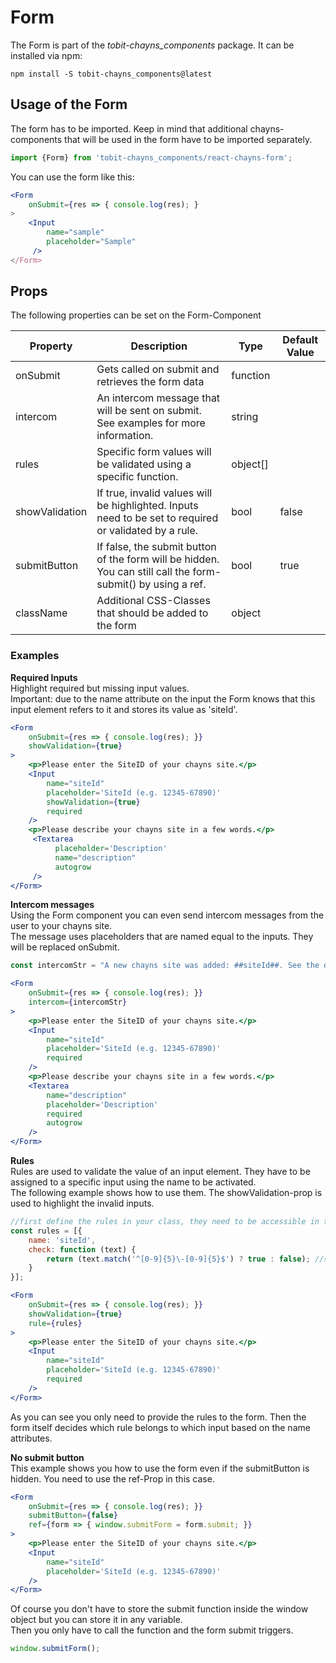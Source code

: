 # Form

The Form is part of the *tobit-chayns_components* package. It can be installed via npm:

    npm install -S tobit-chayns_components@latest


## Usage of the Form
The form has to be imported. Keep in mind that additional chayns-components that will be used in the form have to be imported separately.

```jsx
import {Form} from 'tobit-chayns_components/react-chayns-form';
```


You can use the form like this:
```jsx
<Form
    onSubmit={res => { console.log(res); }
>
    <Input
        name="sample"
        placeholder="Sample"
     />
</Form>
```

## Props
The following properties can be set on the Form-Component

| Property       | Description                                                                                                  | Type     | Default Value |
|----------------|--------------------------------------------------------------------------------------------------------------|----------|---------------|
| onSubmit       | Gets called on submit and retrieves the form data                                                            | function |               |
| intercom       | An intercom message that will be sent on submit. See examples for more information.                          | string   |               |
| rules          | Specific form values will be validated using a specific function.                                            | object[] |               |
| showValidation | If true, invalid values will be highlighted. Inputs need to be set to required or validated by a rule.       | bool     |      false    |
| submitButton   | If false, the submit button of the form will be hidden. You can still call the form-submit() by using a ref. | bool     |      true     |
| className      | Additional CSS-Classes that should be added to the form                                                      | object   |               |


### Examples

**Required Inputs**<br>
Highlight required but missing input values. <br>
Important: due to the name attribute on the input the Form knows that this input element refers to it and stores its value as 'siteId'.
```jsx
<Form
    onSubmit={res => { console.log(res); }}
    showValidation={true}
>
    <p>Please enter the SiteID of your chayns site.</p>
    <Input
        name="siteId"
        placeholder='SiteId (e.g. 12345-67890)'
        showValidation={true}
        required
    />
    <p>Please describe your chayns site in a few words.</p>
     <Textarea
          placeholder='Description'
          name="description"
          autogrow
     />
</Form>
```

**Intercom messages**<br>
Using the Form component you can even send intercom messages from the user to your chayns site.<br>
The message uses placeholders that are named equal to the inputs. They will be replaced onSubmit.<br>
```JavaScript
const intercomStr = "A new chayns site was added: ##siteId##. See the description in the following: ##description##.";
```
```jsx
<Form
    onSubmit={res => { console.log(res); }}
    intercom={intercomStr}
>
    <p>Please enter the SiteID of your chayns site.</p>
    <Input
        name="siteId"
        placeholder='SiteId (e.g. 12345-67890)'
        required
    />
    <p>Please describe your chayns site in a few words.</p>
    <Textarea
        name="description"
        placeholder='Description'
        required
        autogrow
    />
</Form>
```

**Rules**<br>
Rules are used to validate the value of an input element. They have to be assigned to a specific input using the name to be activated.<br>
The following example shows how to use them. The showValidation-prop is used to highlight the invalid inputs.
```JavaScript
//first define the rules in your class, they need to be accessible in the render method
const rules = [{
    name: 'siteId',
    check: function (text) {
        return (text.match('^[0-9]{5}\-[0-9]{5}$') ? true : false); //see regex
    }
}];
```
```jsx
<Form
    onSubmit={res => { console.log(res); }}
    showValidation={true}
    rule={rules}
>
    <p>Please enter the SiteID of your chayns site.</p>
    <Input
        name="siteId"
        placeholder='SiteId (e.g. 12345-67890)'
        required
    />
</Form>
```
As you can see you only need to provide the rules to the form. Then the form itself decides which rule belongs to which input based on the name attributes.

**No submit button**<br>
This example shows you how to use the form even if the submitButton is hidden. You need to use the ref-Prop in this case.
```jsx
<Form
    onSubmit={res => { console.log(res); }}
    submitButton={false}
    ref={form => { window.submitForm = form.submit; }}
>
    <p>Please enter the SiteID of your chayns site.</p>
    <Input
        name="siteId"
        placeholder='SiteId (e.g. 12345-67890)'
    />
</Form>
```
Of course you don't have to store the submit function inside the window object but you can store it in any variable.<br>
Then you only have to call the function and the form submit triggers.
```JavaScript
window.submitForm();
```